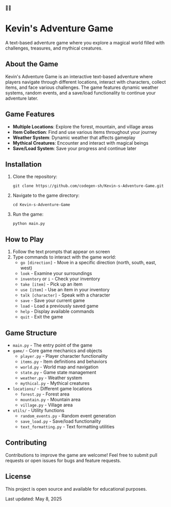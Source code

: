 🌈🌈
# Kevin's Adventure Game

A text-based adventure game where you explore a magical world filled with challenges, treasures, and mythical creatures.

## About the Game

Kevin's Adventure Game is an interactive text-based adventure where players navigate through different locations, interact with characters, collect items, and face various challenges. The game features dynamic weather systems, random events, and a save/load functionality to continue your adventure later.

## Game Features

- **Multiple Locations**: Explore the forest, mountain, and village areas
- **Item Collection**: Find and use various items throughout your journey
- **Weather System**: Dynamic weather that affects gameplay
- **Mythical Creatures**: Encounter and interact with magical beings
- **Save/Load System**: Save your progress and continue later

## Installation

1. Clone the repository:
   ```
   git clone https://github.com/codegen-sh/Kevin-s-Adventure-Game.git
   ```

2. Navigate to the game directory:
   ```
   cd Kevin-s-Adventure-Game
   ```

3. Run the game:
   ```
   python main.py
   ```

## How to Play

1. Follow the text prompts that appear on screen
2. Type commands to interact with the game world:
   - `go [direction]` - Move in a specific direction (north, south, east, west)
   - `look` - Examine your surroundings
   - `inventory` or `i` - Check your inventory
   - `take [item]` - Pick up an item
   - `use [item]` - Use an item in your inventory
   - `talk [character]` - Speak with a character
   - `save` - Save your current game
   - `load` - Load a previously saved game
   - `help` - Display available commands
   - `quit` - Exit the game

## Game Structure

- `main.py` - The entry point of the game
- `game/` - Core game mechanics and objects
  - `player.py` - Player character functionality
  - `items.py` - Item definitions and behaviors
  - `world.py` - World map and navigation
  - `state.py` - Game state management
  - `weather.py` - Weather system
  - `mythical.py` - Mythical creatures
- `locations/` - Different game locations
  - `forest.py` - Forest area
  - `mountain.py` - Mountain area
  - `village.py` - Village area
- `utils/` - Utility functions
  - `random_events.py` - Random event generation
  - `save_load.py` - Save/load functionality
  - `text_formatting.py` - Text formatting utilities

## Contributing

Contributions to improve the game are welcome! Feel free to submit pull requests or open issues for bugs and feature requests.

## License

This project is open source and available for educational purposes.

Last updated: May 8, 2025

